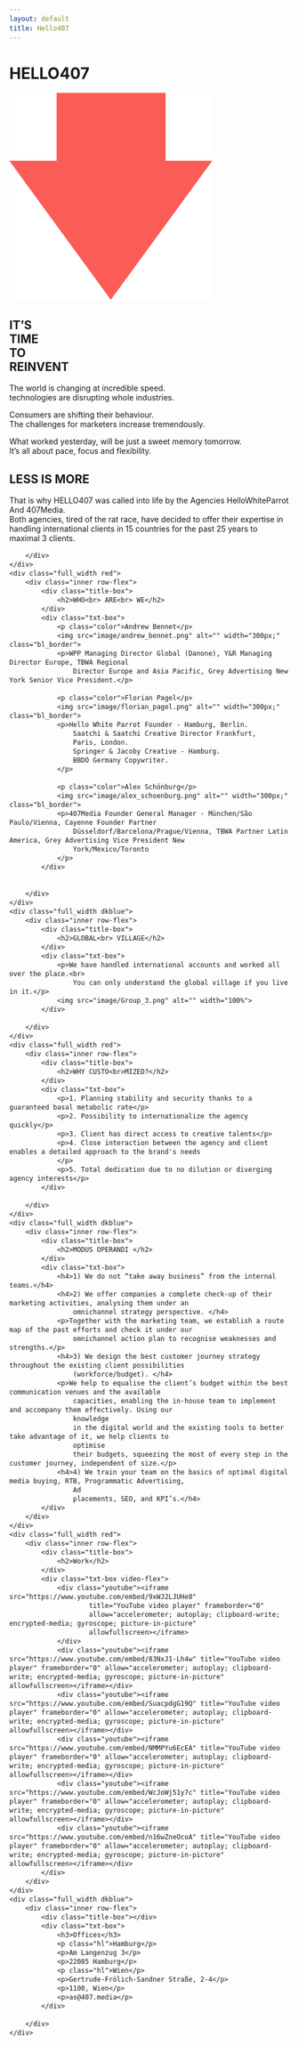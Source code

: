 ```yaml
---
layout: default
title: Hello407
---
```


<main>
    <div class="full_width dkblue first">
        <h1>HELLO<span class="hl">407</span></h1>
        <img src="image/Group_4.png" alt="" class="arrow">
    </div>
    <div class="full_width red">
        <div class="inner row-flex">
            <div class="title-box">
                <h2>IT’S<br> TIME<br> TO<br> REINVENT</h2>
            </div>
            <div class="txt-box">
                <p>The world is changing at incredible speed.<br>
                    technologies are disrupting whole industries.</p>
                <p>Consumers are shifting their behaviour.<br>
                    The challenges for marketers increase tremendously. </p>
                <p>What worked yesterday, will be just a sweet memory tomorrow.<br>
                    It’s all about pace, focus and flexibility.
                </p>
            </div>
        </div>
    </div>
    <div class="full_width dkblue">
        <div class="inner row-flex">
            <div class="title-box">
                <h2>LESS IS MORE</h2>
            </div>
            <div class="txt-box">
                <p>That is why HELLO407 was called into life by the Agencies HelloWhiteParrot And 407Media.<br>
                    Both agencies, tired of the rat race, have decided to offer their expertise in handling
                    international
                    clients in 15 countries for the past 25 years to maximal 3 clients.</p>
            </div>

        </div>
    </div>
    <div class="full_width red">
        <div class="inner row-flex">
            <div class="title-box">
                <h2>WHO<br> ARE<br> WE</h2>
            </div>
            <div class="txt-box">
                <p class="color">Andrew Bennet</p>
                <img src="image/andrew_bennet.png" alt="" width="300px;" class="bl_border">
                <p>WPP Managing Director Global (Danone), Y&R Managing Director Europe, TBWA Regional
                    Director Europe and Asia Pacific, Grey Advertising New York Senior Vice President.</p>

                <p class="color">Florian Pagel</p>
                <img src="image/florian_pagel.png" alt="" width="300px;" class="bl_border">
                <p>Hello White Parrot Founder - Hamburg, Berlin.
                    Saatchi & Saatchi Creative Director Frankfurt,
                    Paris, London.
                    Springer & Jacoby Creative - Hamburg.
                    BBDO Germany Copywriter.
                </p>

                <p class="color">Alex Schönburg</p>
                <img src="image/alex_schoenburg.png" alt="" width="300px;" class="bl_border">
                <p>407Media Founder General Manager - München/São Paulo/Vienna, Cayenne Founder Partner
                    Düsseldorf/Barcelona/Prague/Vienna, TBWA Partner Latin America, Grey Advertising Vice President New
                    York/Mexico/Toronto
                </p>
            </div>


        </div>
    </div>
    <div class="full_width dkblue">
        <div class="inner row-flex">
            <div class="title-box">
                <h2>GLOBAL<br> VILLAGE</h2>
            </div>
            <div class="txt-box">
                <p>We have handled international accounts and worked all over the place.<br>
                    You can only understand the global village if you live in it.</p>
                <img src="image/Group_3.png" alt="" width="100%">
            </div>

        </div>
    </div>
    <div class="full_width red">
        <div class="inner row-flex">
            <div class="title-box">
                <h2>WHY CUSTO<br>MIZED?</h2>
            </div>
            <div class="txt-box">
                <p>1. Planning stability and security thanks to a guaranteed basal metabolic rate</p>
                <p>2. Possibility to internationalize the agency quickly</p>
                <p>3. Client has direct access to creative talents</p>
                <p>4. Close interaction between the agency and client enables a detailed approach to the brand's needs
                </p>
                <p>5. Total dedication due to no dilution or diverging agency interests</p>
            </div>

        </div>
    </div>
    <div class="full_width dkblue">
        <div class="inner row-flex">
            <div class="title-box">
                <h2>MODUS OPERANDI </h2>
            </div>
            <div class="txt-box">
                <h4>1) We do not “take away business” from the internal teams.</h4>
                <h4>2) We offer companies a complete check-up of their marketing activities, analysing them under an
                    omnichannel strategy perspective. </h4>
                <p>Together with the marketing team, we establish a route map of the past efforts and check it under our
                    omnichannel action plan to recognise weaknesses and strengths.</p>
                <h4>3) We design the best customer journey strategy throughout the existing client possibilities
                    (workforce/budget). </h4>
                <p>We help to equalise the client’s budget within the best communication venues and the available
                    capacities, enabling the in-house team to implement and accompany them effectively. Using our
                    knowledge
                    in the digital world and the existing tools to better take advantage of it, we help clients to
                    optimise
                    their budgets, squeezing the most of every step in the customer journey, independent of size.</p>
                <h4>4) We train your team on the basics of optimal digital media buying, RTB, Programmatic Advertising,
                    Ad
                    placements, SEO, and KPI’s.</h4>
            </div>
        </div>
    </div>
    <div class="full_width red">
        <div class="inner row-flex">
            <div class="title-box">
                <h2>Work</h2>
            </div>
            <div class="txt-box video-flex">
                <div class="youtube"><iframe src="https://www.youtube.com/embed/9xWJ2LJUHe8"
                        title="YouTube video player" frameborder="0"
                        allow="accelerometer; autoplay; clipboard-write; encrypted-media; gyroscope; picture-in-picture"
                        allowfullscreen></iframe>
                </div>
                <div class="youtube"><iframe src="https://www.youtube.com/embed/83NxJ1-Lh4w" title="YouTube video player" frameborder="0" allow="accelerometer; autoplay; clipboard-write; encrypted-media; gyroscope; picture-in-picture" allowfullscreen></iframe></div>
                <div class="youtube"><iframe src="https://www.youtube.com/embed/SuacpdgG19Q" title="YouTube video player" frameborder="0" allow="accelerometer; autoplay; clipboard-write; encrypted-media; gyroscope; picture-in-picture" allowfullscreen></iframe></div>
                <div class="youtube"><iframe src="https://www.youtube.com/embed/NMMPYu6EcEA" title="YouTube video player" frameborder="0" allow="accelerometer; autoplay; clipboard-write; encrypted-media; gyroscope; picture-in-picture" allowfullscreen></iframe></div>
                <div class="youtube"><iframe src="https://www.youtube.com/embed/WcJoWj51y7c" title="YouTube video player" frameborder="0" allow="accelerometer; autoplay; clipboard-write; encrypted-media; gyroscope; picture-in-picture" allowfullscreen></iframe></div>
                <div class="youtube"><iframe src="https://www.youtube.com/embed/n16wZneOcoA" title="YouTube video player" frameborder="0" allow="accelerometer; autoplay; clipboard-write; encrypted-media; gyroscope; picture-in-picture" allowfullscreen></iframe></div>
            </div>
        </div>
    </div>
    <div class="full_width dkblue">
        <div class="inner row-flex">
            <div class="title-box"></div>
            <div class="txt-box">
                <h3>Offices</h3>
                <p class="hl">Hamburg</p>
                <p>Am Langenzug 3</p>
                <p>22085 Hamburg</p>
                <p class="hl">Wien</p>
                <p>Gertrude-Frölich-Sandner Straße, 2-4</p>
                <p>1100, Wien</p>
                <p>as@407.media</p>
            </div>

        </div>
    </div>
</main>